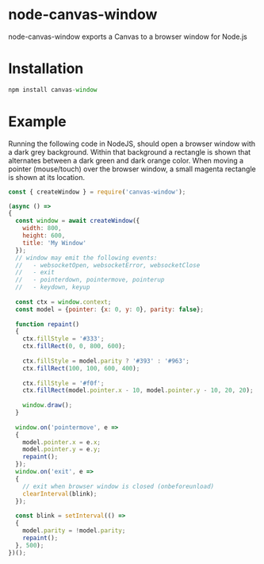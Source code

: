 # node-canvas-window
node-canvas-window exports a Canvas to a browser window for Node.js

# Installation
```js
npm install canvas-window
```

# Example

Running the following code in NodeJS, should open a browser window with a dark grey background.
Within that background a rectangle is shown that alternates between a dark green and dark orange color.
When moving a pointer (mouse/touch) over the browser window, a small magenta rectangle is shown at its location.

```js
const { createWindow } = require('canvas-window');

(async () =>
{
  const window = await createWindow({
    width: 800,
    height: 600,
    title: 'My Window'
  });
  // window may emit the following events:
  //   - websocketOpen, websocketError, websocketClose
  //   - exit
  //   - pointerdown, pointermove, pointerup
  //   - keydown, keyup
  
  const ctx = window.context;
  const model = {pointer: {x: 0, y: 0}, parity: false};
  
  function repaint()
  {
    ctx.fillStyle = '#333';
    ctx.fillRect(0, 0, 800, 600);
  
    ctx.fillStyle = model.parity ? '#393' : '#963';
    ctx.fillRect(100, 100, 600, 400);
    
    ctx.fillStyle = '#f0f';
    ctx.fillRect(model.pointer.x - 10, model.pointer.y - 10, 20, 20);
    
    window.draw();
  }
  
  window.on('pointermove', e =>
  {
    model.pointer.x = e.x;
    model.pointer.y = e.y;
    repaint();
  });
  window.on('exit', e =>
  {
    // exit when browser window is closed (onbeforeunload)
    clearInterval(blink);
  });
  
  const blink = setInterval(() =>
  {
    model.parity = !model.parity;
    repaint();
  }, 500);
})();
```
